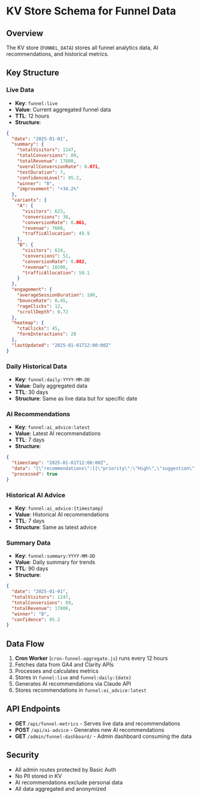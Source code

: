 # KV Store Schema for Funnel Data

## Overview
The KV store (`FUNNEL_DATA`) stores all funnel analytics data, AI recommendations, and historical metrics.

## Key Structure

### Live Data
- **Key**: `funnel:live`
- **Value**: Current aggregated funnel data
- **TTL**: 12 hours
- **Structure**:
```json
{
  "date": "2025-01-01",
  "summary": {
    "totalVisitors": 1247,
    "totalConversions": 89,
    "totalRevenue": 17800,
    "overallConversionRate": 0.071,
    "testDuration": 7,
    "confidenceLevel": 95.2,
    "winner": "B",
    "improvement": "+34.2%"
  },
  "variants": {
    "A": {
      "visitors": 623,
      "conversions": 38,
      "conversionRate": 0.061,
      "revenue": 7600,
      "trafficAllocation": 49.9
    },
    "B": {
      "visitors": 624,
      "conversions": 51,
      "conversionRate": 0.082,
      "revenue": 10200,
      "trafficAllocation": 50.1
    }
  },
  "engagement": {
    "averageSessionDuration": 180,
    "bounceRate": 0.45,
    "rageClicks": 12,
    "scrollDepth": 0.72
  },
  "heatmap": {
    "ctaClicks": 45,
    "formInteractions": 28
  },
  "lastUpdated": "2025-01-01T12:00:00Z"
}
```

### Daily Historical Data
- **Key**: `funnel:daily:YYYY-MM-DD`
- **Value**: Daily aggregated data
- **TTL**: 30 days
- **Structure**: Same as live data but for specific date

### AI Recommendations
- **Key**: `funnel:ai_advice:latest`
- **Value**: Latest AI recommendations
- **TTL**: 7 days
- **Structure**:
```json
{
  "timestamp": "2025-01-01T12:00:00Z",
  "data": "{\"recommendations\":[{\"priority\":\"High\",\"suggestion\":\"Variant B's CTA is clearer—apply to A.\",\"rationale\":\"Higher conversion rate with stronger call to action.\"}]}",
  "processed": true
}
```

### Historical AI Advice
- **Key**: `funnel:ai_advice:{timestamp}`
- **Value**: Historical AI recommendations
- **TTL**: 7 days
- **Structure**: Same as latest advice

### Summary Data
- **Key**: `funnel:summary:YYYY-MM-DD`
- **Value**: Daily summary for trends
- **TTL**: 90 days
- **Structure**:
```json
{
  "date": "2025-01-01",
  "totalVisitors": 1247,
  "totalConversions": 89,
  "totalRevenue": 17800,
  "winner": "B",
  "confidence": 95.2
}
```

## Data Flow

1. **Cron Worker** (`cron-funnel-aggregate.js`) runs every 12 hours
2. Fetches data from GA4 and Clarity APIs
3. Processes and calculates metrics
4. Stores in `funnel:live` and `funnel:daily:{date}`
5. Generates AI recommendations via Claude API
6. Stores recommendations in `funnel:ai_advice:latest`

## API Endpoints

- **GET** `/api/funnel-metrics` - Serves live data and recommendations
- **POST** `/api/ai-advice` - Generates new AI recommendations
- **GET** `/admin/funnel-dashboard/` - Admin dashboard consuming the data

## Security

- All admin routes protected by Basic Auth
- No PII stored in KV
- AI recommendations exclude personal data
- All data aggregated and anonymized
